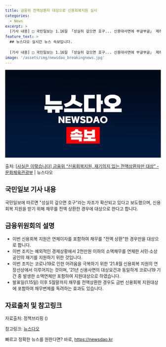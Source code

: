 ```yaml
---
title: 금융위 전액상환자 대상으로 신용회복지원 실시
categories:
  - News
excerpt: >
  [기사 내용] □ 국민일보는 1.16일 「성실히 갚으면 호구... 신용대사면에 부글부글」 제하의 기사에서, …
feature_text: >
  ## 뉴스다오 실시간 뉴스 속보입니다.

  [기사 내용] □ 국민일보는 1.16일 「성실히 갚으면 호구... 신용대사면에 부글부글」 제하의 기사에서, …
image: '/assets/img/newsdao_breakingnews.jpg'
---
```


![뉴스다오 속보](/assets/img/newsdao_breakingnews.jpg)

<p>출처: <a href="https://newsdao.kr/3019" rel="dofollow">[사실은 이렇습니다] 금융위 “신용회복지원, 재기의지 있는 전액상환자만 대상” - 문화체육관광부</a> | 뉴스다오</p>

<h2 data-ke-size="size26">국민일보 기사 내용</h2>
국민일보에 따르면 "성실히 갚으면 호구"라는 자조가 확산되고 있다고 보도했으며, 신용회복 지원을 받기 위해 채무를 전액 상환한 경우에 대상으로 한다고 합니다.

<h2 data-ke-size="size26">금융위원회의 설명</h2>
<ul>
  <li>이번 신용회복 지원은 연체이자를 포함하여 채무를 "전액 상환"한 경우만을 대상으로 합니다.</li>
  <li>이번 조치는 예외적인 경제상황에서 2천만원 이하의 소액채무를 연체한 서민·소상공인의 재기를 지원하기 위한 것입니다.</li>
  <li>이번 조치는 코로나19로 인한 어려움을 극복하기 위한 ’21.8월 신용회복 지원의 연장선상에서 이루어지는 것이며, ’21년 신용사면의 대상요건과 동일하게 코로나19 기간 중 발생한 소액연체만 포함하여 지원대상으로 하였습니다.</li>
  <li>발표일(1.15일) 이후 5월말까지 채무를 전액상환한 경우도 금번 신용회복 지원대상에 포함하여 채무변제를 독려하는 효과도 있습니다.</li>
</ul>

<h2 data-ke-size="size26">자료출처 및 참고링크</h2>
<p>자료출처: 정책브리핑 ()</p>
<p>참고링크: <a href="https://newsdao.kr/3019">뉴스다오</a></p> 

빠르고 정확한 뉴스를 원한다면? 바로, <a href="https://newsdao.kr" rel="dofollow">https://newsdao.kr</a>


    
